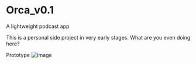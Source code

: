# Orca_v0.1
A lightweight podcast app

 
This is a personal side project in very early stages.
What are you even doing here?

Prototype
![image](https://user-images.githubusercontent.com/9082609/151517345-e8643cd3-6df5-4124-b1e8-fb6e2466a3c2.png)


